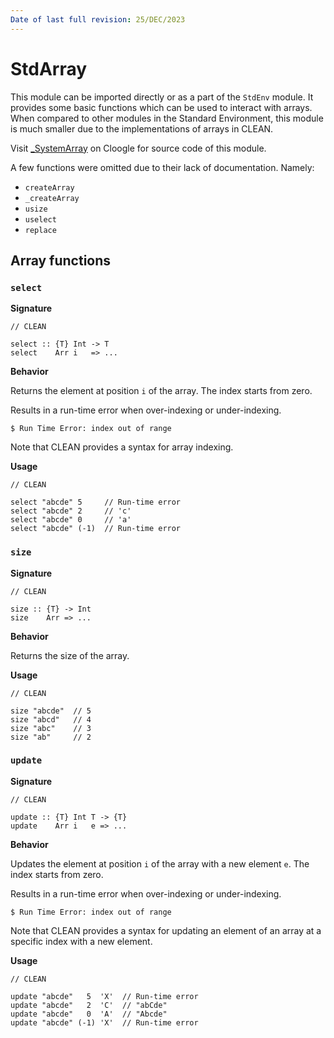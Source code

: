 ```yaml
---
Date of last full revision: 25/DEC/2023
---
```


# StdArray

This module can be imported directly or as a part of the `StdEnv` module.
It provides some basic functions which can be used to interact with arrays.
When compared to other modules in the Standard Environment, this module is much smaller due to the implementations of arrays in CLEAN.

Visit [\_SystemArray](https://cloogle.org/src/#base-stdenv/_SystemArray;icl;line=1) on Cloogle for source code of this module.

A few functions were omitted due to their lack of documentation.
Namely:

- `createArray`
- `_createArray`
- `usize`
- `uselect`
- `replace`

## Array functions

### `select`

**Signature**

```clean
// CLEAN

select :: {T} Int -> T
select    Arr i   => ...
```

**Behavior**

Returns the element at position `i` of the array.
The index starts from zero.

Results in a run-time error when over-indexing or under-indexing.

```console
$ Run Time Error: index out of range
```

Note that CLEAN provides a syntax for array indexing.

**Usage**

```clean
// CLEAN

select "abcde" 5     // Run-time error
select "abcde" 2     // 'c'
select "abcde" 0     // 'a'
select "abcde" (-1)  // Run-time error
```

### `size`

**Signature**

```clean
// CLEAN

size :: {T} -> Int
size    Arr => ...
```

**Behavior**

Returns the size of the array.

**Usage**

```clean
// CLEAN

size "abcde"  // 5
size "abcd"   // 4
size "abc"    // 3
size "ab"     // 2
```

### `update`

**Signature**

```clean
// CLEAN

update :: {T} Int T -> {T}
update    Arr i   e => ...
```

**Behavior**

Updates the element at position `i` of the array with a new element `e`.
The index starts from zero.

Results in a run-time error when over-indexing or under-indexing.

```console
$ Run Time Error: index out of range
```

Note that CLEAN provides a syntax for updating an element of an array at a specific index with a new element.

**Usage**

```clean
// CLEAN

update "abcde"   5  'X'  // Run-time error
update "abcde"   2  'C'  // "abCde"
update "abcde"   0  'A'  // "Abcde"
update "abcde" (-1) 'X'  // Run-time error
```
